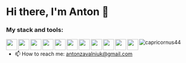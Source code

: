 <!--
**capricornus44/capricornus44** is a ✨ _special_ ✨ repository because its `README.md` (this file) appears on your GitHub profile.

Here are some ideas to get you started:

- 🔭 I’m currently working on ...
- 🌱 I’m currently learning ...
- 👯 I’m looking to collaborate on ...
- 🤔 I’m looking for help with ...
- 💬 Ask me about ...
- 📫 How to reach me: ...
- 😄 Pronouns: ...
- ⚡ Fun fact: ...

<img align="left" alt="HTML5" width="32px" src="https://raw.githubusercontent.com/github/explore/80688e429a7d4ef2fca1e82350fe8e3517d3494d/topics/html/html.png" />
  <img align="left" alt="CSS3" width="32px" src="https://raw.githubusercontent.com/github/explore/80688e429a7d4ef2fca1e82350fe8e3517d3494d/topics/css/css.png" />
  <img align="left" alt="Sass" width="32px" src="https://raw.githubusercontent.com/github/explore/80688e429a7d4ef2fca1e82350fe8e3517d3494d/topics/sass/sass.png" />
  <img align="left" alt="JavaScript" width="32px" src="https://raw.githubusercontent.com/github/explore/80688e429a7d4ef2fca1e82350fe8e3517d3494d/topics/javascript/javascript.png" />
  <img align="left" alt="React" width="32px" src="https://raw.githubusercontent.com/github/explore/80688e429a7d4ef2fca1e82350fe8e3517d3494d/topics/react/react.png" />
  <img align="left" alt="Redux" width="32px" src="https://raw.githubusercontent.com/github/explore/80688e429a7d4ef2fca1e82350fe8e3517d3494d/topics/react/redux.png" />
  <img align="left" alt="Node.js" width="32px" src="https://raw.githubusercontent.com/github/explore/80688e429a7d4ef2fca1e82350fe8e3517d3494d/topics/nodejs/nodejs.png" />
  <img align="left" alt="GitHub" width="32px" src="https://raw.githubusercontent.com/github/explore/78df643247d429f6cc873026c0622819ad797942/topics/github/github.png" />
  <img align="left" alt="Git" width="32px" src="https://raw.githubusercontent.com/github/explore/80688e429a7d4ef2fca1e82350fe8e3517d3494d/topics/git/git.png" />
  <img align="left" alt="Webpack" width="32px" src="https://raw.githubusercontent.com/github/explore/80688e429a7d4ef2fca1e82350fe8e3517d3494d/topics/webpack/webpack.png" />
  <img align="left" alt="MongoDB" width="32px" src="https://raw.githubusercontent.com/github/explore/80688e429a7d4ef2fca1e82350fe8e3517d3494d/topics/mongodb/mongodb.png" />
  <img alt="Visual Studio Code" width="32px" src="https://raw.githubusercontent.com/github/explore/80688e429a7d4ef2fca1e82350fe8e3517d3494d/topics/visual-studio-code/visual-studio-code.png" />
  <img align="left" alt="Terminal" width="32px" src="https://raw.githubusercontent.com/github/explore/80688e429a7d4ef2fca1e82350fe8e3517d3494d/topics/terminal/terminal.png" />
-->

<h1 aligh="center">Hi there, I'm Anton 👋</h1>

### My stack and tools:

<div>
  <img src="https://cdn.jsdelivr.net/npm/simple-icons@3.0.1/icons/html5.svg" height="30" width="30" align="left">
  <img src="https://cdn.jsdelivr.net/npm/simple-icons@3.0.1/icons/css3.svg" height="30" width="30" align="left">
  <img src="https://cdn.jsdelivr.net/npm/simple-icons@3.0.1/icons/sass.svg" height="30" width="30" align="left">
  <img src="https://cdn.jsdelivr.net/npm/simple-icons@3.0.1/icons/javascript.svg" height="30" width="30" align="left">
  <img src="https://cdn.jsdelivr.net/npm/simple-icons@3.0.1/icons/react.svg" height="30" width="30" align="left">
  <img src="https://cdn.jsdelivr.net/npm/simple-icons@3.0.1/icons/redux.svg" height="30" width="30" align="left">
  <img src="https://cdn.jsdelivr.net/npm/simple-icons@3.0.1/icons/github.svg" height="30" width="30" align="left">
  <img src="https://cdn.jsdelivr.net/npm/simple-icons@3.0.1/icons/git.svg" height="30" width="30" align="left">
  <img src="https://cdn.jsdelivr.net/npm/simple-icons@3.0.1/icons/webpack.svg" height="30" width="30" align="left">
  <img src="https://cdn.jsdelivr.net/npm/simple-icons@3.0.1/icons/mongodb.svg" height="30" width="30" align="left">
  <img src="https://cdn.jsdelivr.net/npm/simple-icons@3.0.1/icons/visualstudiocode.svg" height="30" width="30" align="left">
</div>

<img src="https://github-readme-stats.vercel.app/api?username=capricornus44&show_icon=true" alt="capricornus44">

- 📫 How to reach me: <a href="mailto:antonzavalniuk@gmail.com" target="_blank">antonzavalniuk@gmail.com</a>


